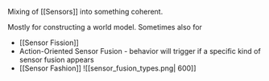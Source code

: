 Mixing of [[Sensors]] into something coherent.

Mostly for constructing a world model.
Sometimes also for
- [[Sensor Fission]]
- Action-Oriented Sensor Fusion - behavior will trigger if a specific kind of sensor fusion appears
- [[Sensor Fashion]]
![[sensor_fusion_types.png| 600]]